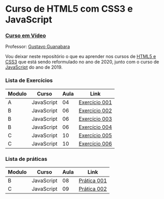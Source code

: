 # Curso de HTML5 com CSS3 e JavaScript
### [Curso em Vídeo](https://www.youtube.com/c/CursoemVideo)

Professor: [Gustavo Guanabara](https://www.instagram.com/cursoemvideo)

Vou deixar neste repositório o que eu aprender nos cursos de [HTML5 e CSS3](https://www.youtube.com/playlist?list=PLHz_AreHm4dkZ9-atkcmcBaMZdmLHft8n) que está sendo reformulado no ano de 2020, junto com o curso de 
[JavaScript](https://www.youtube.com/playlist?list=PLHz_AreHm4dlsK3Nr9GVvXCbpQyHQl1o1) do ano de 2019.

### Lista de Exercícios
| Modulo | Curso | Aula | Link |
|--------|-------|------|------|
|A|JavaScript|04|[Exercício 001](exercícios/ex001.html)|
|B|JavaScript|06|[Exercício 002](exercícios/ex002.html)|
|B|JavaScript|06|[Exercício 003](exercícios/ex003.html)|
|B|JavaScript|06|[Exercício 004](exercícios/ex004.html)|
|C|JavaScript|10|[Exercício 005](exercícios/ex005.html)|
|C|JavaScript|10|[Exercício 006](exercícios/ex006.html)|

### Lista de práticas
| Modulo | Curso | Aula | Link |
|--------|-------|------|------|
|B|JavaScript|08|[Prática 001](praticas/001.html)|
|C|JavaScript|09|[Prática 002](praticas/002.html)|